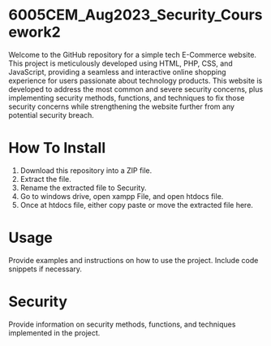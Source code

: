 # 6005CEM_Aug2023_Security_Coursework2

Welcome to the GitHub repository for a simple tech E-Commerce website. This project is meticulously developed using HTML, PHP, CSS, and JavaScript, providing a seamless and interactive online shopping experience for users passionate about technology products. This website is developed to address the most common and severe security concerns, plus implementing security methods, functions, and techniques to fix those security concerns while strengthening the website further from any potential security breach.

# How To Install 
1. Download this repository into a ZIP file.
2. Extract the file.
3. Rename the extracted file to Security.
4. Go to windows drive, open xampp File, and open htdocs file.
5. Once at htdocs file, either copy paste or move the extracted file here. 

# Usage
Provide examples and instructions on how to use the project. Include code snippets if necessary.

# Security
Provide information on security methods, functions, and techniques implemented in the project.
